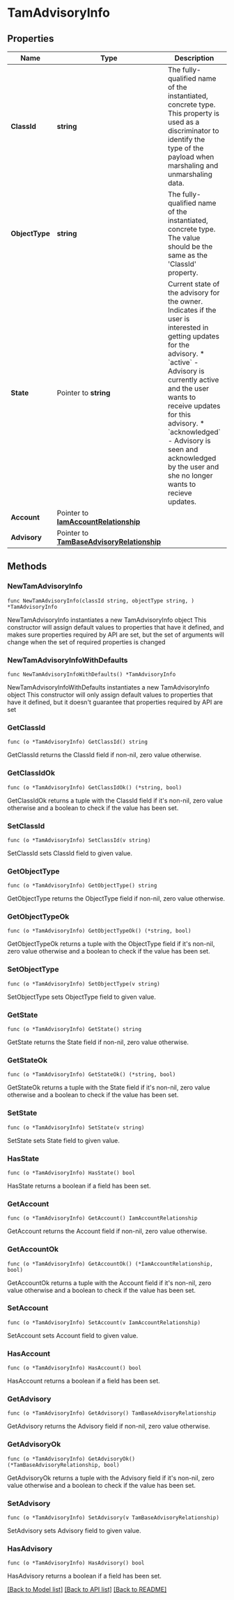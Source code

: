 # TamAdvisoryInfo

## Properties

Name | Type | Description | Notes
------------ | ------------- | ------------- | -------------
**ClassId** | **string** | The fully-qualified name of the instantiated, concrete type. This property is used as a discriminator to identify the type of the payload when marshaling and unmarshaling data. | [default to "tam.AdvisoryInfo"]
**ObjectType** | **string** | The fully-qualified name of the instantiated, concrete type. The value should be the same as the &#39;ClassId&#39; property. | [default to "tam.AdvisoryInfo"]
**State** | Pointer to **string** | Current state of the advisory for the owner. Indicates if the user is interested in getting updates for the advisory. * &#x60;active&#x60; - Advisory is currently active and the user wants to receive updates for this advisory. * &#x60;acknowledged&#x60; - Advisory is seen and acknowledged by the user and she no longer wants to recieve updates. | [optional] [default to "active"]
**Account** | Pointer to [**IamAccountRelationship**](IamAccountRelationship.md) |  | [optional] 
**Advisory** | Pointer to [**TamBaseAdvisoryRelationship**](TamBaseAdvisoryRelationship.md) |  | [optional] 

## Methods

### NewTamAdvisoryInfo

`func NewTamAdvisoryInfo(classId string, objectType string, ) *TamAdvisoryInfo`

NewTamAdvisoryInfo instantiates a new TamAdvisoryInfo object
This constructor will assign default values to properties that have it defined,
and makes sure properties required by API are set, but the set of arguments
will change when the set of required properties is changed

### NewTamAdvisoryInfoWithDefaults

`func NewTamAdvisoryInfoWithDefaults() *TamAdvisoryInfo`

NewTamAdvisoryInfoWithDefaults instantiates a new TamAdvisoryInfo object
This constructor will only assign default values to properties that have it defined,
but it doesn't guarantee that properties required by API are set

### GetClassId

`func (o *TamAdvisoryInfo) GetClassId() string`

GetClassId returns the ClassId field if non-nil, zero value otherwise.

### GetClassIdOk

`func (o *TamAdvisoryInfo) GetClassIdOk() (*string, bool)`

GetClassIdOk returns a tuple with the ClassId field if it's non-nil, zero value otherwise
and a boolean to check if the value has been set.

### SetClassId

`func (o *TamAdvisoryInfo) SetClassId(v string)`

SetClassId sets ClassId field to given value.


### GetObjectType

`func (o *TamAdvisoryInfo) GetObjectType() string`

GetObjectType returns the ObjectType field if non-nil, zero value otherwise.

### GetObjectTypeOk

`func (o *TamAdvisoryInfo) GetObjectTypeOk() (*string, bool)`

GetObjectTypeOk returns a tuple with the ObjectType field if it's non-nil, zero value otherwise
and a boolean to check if the value has been set.

### SetObjectType

`func (o *TamAdvisoryInfo) SetObjectType(v string)`

SetObjectType sets ObjectType field to given value.


### GetState

`func (o *TamAdvisoryInfo) GetState() string`

GetState returns the State field if non-nil, zero value otherwise.

### GetStateOk

`func (o *TamAdvisoryInfo) GetStateOk() (*string, bool)`

GetStateOk returns a tuple with the State field if it's non-nil, zero value otherwise
and a boolean to check if the value has been set.

### SetState

`func (o *TamAdvisoryInfo) SetState(v string)`

SetState sets State field to given value.

### HasState

`func (o *TamAdvisoryInfo) HasState() bool`

HasState returns a boolean if a field has been set.

### GetAccount

`func (o *TamAdvisoryInfo) GetAccount() IamAccountRelationship`

GetAccount returns the Account field if non-nil, zero value otherwise.

### GetAccountOk

`func (o *TamAdvisoryInfo) GetAccountOk() (*IamAccountRelationship, bool)`

GetAccountOk returns a tuple with the Account field if it's non-nil, zero value otherwise
and a boolean to check if the value has been set.

### SetAccount

`func (o *TamAdvisoryInfo) SetAccount(v IamAccountRelationship)`

SetAccount sets Account field to given value.

### HasAccount

`func (o *TamAdvisoryInfo) HasAccount() bool`

HasAccount returns a boolean if a field has been set.

### GetAdvisory

`func (o *TamAdvisoryInfo) GetAdvisory() TamBaseAdvisoryRelationship`

GetAdvisory returns the Advisory field if non-nil, zero value otherwise.

### GetAdvisoryOk

`func (o *TamAdvisoryInfo) GetAdvisoryOk() (*TamBaseAdvisoryRelationship, bool)`

GetAdvisoryOk returns a tuple with the Advisory field if it's non-nil, zero value otherwise
and a boolean to check if the value has been set.

### SetAdvisory

`func (o *TamAdvisoryInfo) SetAdvisory(v TamBaseAdvisoryRelationship)`

SetAdvisory sets Advisory field to given value.

### HasAdvisory

`func (o *TamAdvisoryInfo) HasAdvisory() bool`

HasAdvisory returns a boolean if a field has been set.


[[Back to Model list]](../README.md#documentation-for-models) [[Back to API list]](../README.md#documentation-for-api-endpoints) [[Back to README]](../README.md)


